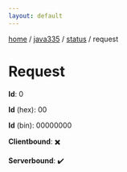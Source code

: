 ```yaml
---
layout: default
---
```


[home](/)  /  [java335](/protocol/java335)  /  [status](/protocol/java335/status)  /  request

# Request

**Id**: 0

**Id** (hex): 00

**Id** (bin): 00000000

**Clientbound**: ✖️

**Serverbound**: ✔️

